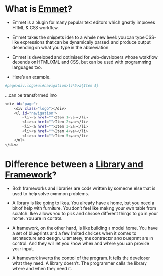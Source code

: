 # What is [Emmet](https://docs.emmet.io/)?

- Emmet is a plugin for many popular text editors which greatly improves HTML & CSS workflow.

- Emmet takes the snippets idea to a whole new level: you can type CSS-like expressions that can be dynamically parsed, and produce output depending on what you type in the abbreviation.

- Emmet is developed and optimised for web-developers whose workflow depends on HTML/XML and CSS, but can be used with programming languages too.

- Here’s an example,

```sh
#page>div.logo+ul#navigation>li*5>a{Item $}
```

...can be transformed into

```sh
<div id="page">
    <div class="logo"></div>
    <ul id="navigation">
        <li><a href="">Item 1</a></li>
        <li><a href="">Item 2</a></li>
        <li><a href="">Item 3</a></li>
        <li><a href="">Item 4</a></li>
        <li><a href="">Item 5</a></li>
    </ul>
</div>
```

# Difference between a [Library and Framework](https://www.freecodecamp.org/news/the-difference-between-a-framework-and-a-library-bd133054023f/)?

- Both frameworks and libraries are code written by someone else that is used to help solve common problems.

- A library is like going to Ikea. You already have a home, but you need a bit of help with furniture. You don’t feel like making your own table from scratch. Ikea allows you to pick and choose different things to go in your home. You are in control.

- A framework, on the other hand, is like building a model home. You have a set of blueprints and a few limited choices when it comes to architecture and design. Ultimately, the contractor and blueprint are in control. And they will let you know when and where you can provide your input.

- A framework inverts the control of the program. It tells the developer what they need. A library doesn’t. The programmer calls the library where and when they need it.
